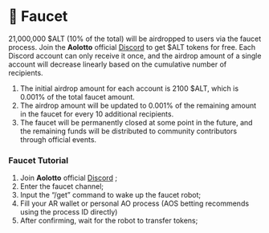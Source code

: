 # 🚰 Faucet

21,000,000 $ALT (10% of the total) will be airdropped to users via the faucet process. Join the **Aolotto** official [Discord](https://discord.com/invite/BFhkUCRjmF) to get $ALT tokens for free. Each Discord account can only receive it once, and the airdrop amount of a single account will decrease linearly based on the cumulative number of recipients.

1. The initial airdrop amount for each account is 2100 $ALT, which is 0.001% of the total faucet amount.
2. The airdrop amount will be updated to 0.001% of the remaining amount in the faucet for every 10 additional recipients.
3. The faucet will be permanently closed at some point in the future, and the remaining funds will be distributed to community contributors through official events.

### Faucet Tutorial

1. Join **Aolotto** official [Discord](https://discord.com/invite/BFhkUCRjmF) ;
2. Enter the faucet channel;
3. Input the “/get” command to wake up the faucet robot;
4. Fill your AR wallet or personal AO process  (AOS betting recommends using the process ID directly)
5. After confirming, wait for the robot to transfer tokens;
